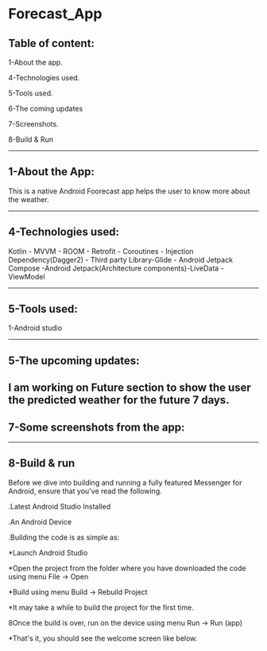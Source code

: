 # Forecast_App

Table of content:
-------------------------------

1-About the app.

4-Technologies used.

5-Tools used.

6-The coming updates

7-Screenshots.

8-Build & Run

--------------------------------------------------------------------------------------------

1-About the App:
----------------------------------
This is a native Android Foorecast app helps the user to know more about the weather.

----------------------------------------------------------------------------------------------

4-Technologies used:
---------------------
Kotlin - MVVM - ROOM - Retrofit - Coroutines - Injection Dependency(Dagger2) -
Third party Library-Glide - Android Jetpack Compose -Android Jetpack(Architecture components)-LiveData - ViewModel

-------------------------------------------------------------------------------------------------

5-Tools used:
---------------------
1-Android studio

----------------------------------------------------------------------------------------------------

5-The upcoming updates:
---------------------

I am working on Future section to show the user the predicted weather for the future 7 days.
----------------------------------------------------------------------------------------------------


7-Some screenshots from the app:
-----------------------------------



---------------------------------------------------------------------------------------------------------

8-Build & run
------------------------------------

Before we dive into building and running a fully featured Messenger for Android, ensure that you've read the following.

.Latest Android Studio Installed

.An Android Device

.Building the code is as simple as:



*Launch Android Studio

*Open the project from the folder where you have downloaded the code using menu File -> Open

*Build using menu Build -> Rebuild Project

*It may take a while to build the project for the first time.

8Once the build is over, run on the device using menu Run -> Run (app)

*That's it, you should see the welcome screen like below.
